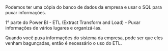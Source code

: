 ### 

Podemos ter uma cópia do banco de dados da empresa e usar o SQL para puxar informações.

1° parte do Power BI - ETL (Extract Transform and Load) - Puxar informações de vários lugares e organizá-las.

Quando você puxa informações do sistema da empresa, pode ser que eles venham bagunçadas, então é necessário o uso do ETL.
